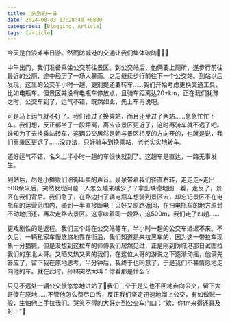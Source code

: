 ```yaml
---
title: 🤣失败的一日
date: 2024-08-03 17:28:48 +0800
categories: [Blogging, Article]
tags: [article]
---
```


今天是白浪滩半日游。然而防城港的交通让我们集体破防🤣🤣🤣

中午出门，我们准备乘坐公交前往景区。到公交站后，他俩要上厕所，遂步行前往最近的公厕，途中经历了一场大暴雨。之后继续步行前往下一个公交站。到站以后发现，这里的公交半小时一趟，更别提还要转车……我们开始考虑更换交通工具，比如电瓶车。但景区并没有电瓶车停放点，且骑车距离达20+km，正在我们犹豫之时，公交车到了，运气不错，既然如此，先上车再说吧。

可是马上运气就不好了。我们错过了换乘站，而且还坐过了两站……急急忙忙下车。我们想，反正都坐了一段距离，离应该景区更近了，这时再骑车就不远了吧。谁知为了去换乘站转车，这辆公交居然是朝与景区相反的方向开的，也就是说，我们离景区更远了……没办法，只好骑车到换乘站，老老实实地转车。

还好运气不错，名义上半小时一趟的车很快就到了。这趟车是直达，一路无事发生。

到站后，尽是小摊贩们沿街叫卖的声音。泉泉带着我们径直右转，走走走~走出500余米后，突然发现问题：人怎么越来越少了？拿出缺德地图一看，走反了，景区在我们背后。我们急了，在路边扫了辆电瓶车想骑到景区去，却忘记景区不在电瓶车的运营范围内，骑到一半直接断电！只好又原路返回，在扫电瓶车的地方原封不动地归还，再次走路去景区。这意味着同一段路，这500m，我们走了四趟……

更戏剧性的是返程。我们三个蹲在公交站等车，半小时一趟的公交车迟迟不来。不久后，一辆私家车慢悠悠地靠在街沿，我们知道是来拉黑车的，因为这一带拉车现象十分猖獗。但是没想到这拉车的师傅我们居然见过，正是刚到防城港那日试图拉我们的东北大哥。又晒又热又累的我们，在这位大哥的游说之下逐渐动摇，他俩先答应了，留下我在原地思考，半分钟后，我终于也同意了，于是我们不甚情愿地走向他的车。就在此时，孙林突然大叫：你看那是什么？

只见不远处一辆公交慢悠悠地进站了🤣我们三个于是头也不回地奔向公交，留下大哥傻在原地……不管他怎么费尽口舌，反正我们坚定迅速地溜上公交，有如做贼一般，生怕他上手拉我们。哭笑不得的大哥走到公交车门口：“欸，你tm来得还真及时！”🤣
